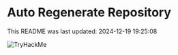 # Auto Regenerate Repository

This README was last updated: 2024-12-19 19:25:08

 ![TryHackMe](https://tryhackme.com/badge/533634)